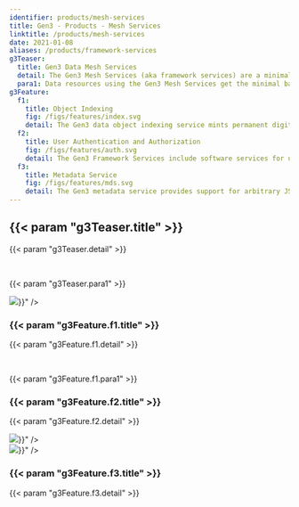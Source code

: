 ```yaml
---
identifier: products/mesh-services
title: Gen3 - Products - Mesh Services
linktitle: /products/mesh-services
date: 2021-01-08
aliases: /products/framework-services
g3Teaser:
  title: Gen3 Data Mesh Services
  detail: The Gen3 Mesh Services (aka framework services) are a minimal set of software services that provide open APIs for indexing data objects, associating metadata with the data objects, and controlling user access to data via a robust and flexible access control policy engine. Mesh services support both data commons and data meshes.
  para1: Data resources using the Gen3 Mesh Services get the minimal backend functionality necessary for managing data and controlling user access to it. Specifically, the services included in the Gen3 Mesh Services are those for data object indexing, storing and associating metadata with data objects, and user authentication and authorization.  
g3Feature:
  f1:
    title: Object Indexing
    fig: /figs/features/index.svg
    detail: The Gen3 data object indexing service mints permanent digital IDs, called data GUIDs (globally unique IDs), for data objects. The service tracks the physical locations and hash of every asset (file) in the data commons object store. The Gen3 platform includes landing pages which support FAIR descriptions of the data objects.
  f2:
    title: User Authentication and Authorization
    fig: /figs/features/auth.svg
    detail: The Gen3 Framework Services include software services for user authentication and fine-grained authorization to services, metadata, and data objects via a flexible access control policy engine. Gen3 utilizes OpenID Connect for providing AuthN services with AuthZ specified on a per commons basis. Currently supported identity providers include Google and Shibboleth, supporting providers such as NIH iTrust, InCommon Federation, and eduGAIN.
  f3:
    title: Metadata Service
    fig: /figs/features/mds.svg
    detail: The Gen3 metadata service provides support for arbitrary JSON blobs attached to globally unique identifiers (GUIDs). This provides a simple and flexible way to add additional, non-schema-enforced metadata into the system without the need for a fully-fledged, harmonized data model.
---
```


<section class="g3-bg__mint">
  <div class="g3-outer-wrapper g3-flex-content">
    <div class="g3-space__padding-lg-top g3-space__padding-lg-bottom g3-col__65">
      <div class="g3-space__wrapper-gap-left">
        <h1 class="g3-space__margin-sm-bottom">
          {{< param "g3Teaser.title" >}}
        </h1>
        <p class="g3-space__margin-sm-bottom introduction">
          {{< param "g3Teaser.detail" >}}
        </p>
        <br>
        <p class="g3-space__margin-sm-bottom introduction">
          {{< param "g3Teaser.para1" >}}
        </p>
      </div>
    </div>
  </div>
</section>

<section>
  <div class="g3-space__margin-lg-bottom g3-inner-wrapper">
    <div class="g3-flex-content g3-space__margin-md-top-bottom g3-space__margin-sm-left-right">
      <div class="g3-col__35 g3-flex-content g3-flex-content_center g3-flex-content_flex-start">
        <img class="g3-col__70" src="{{< param "g3Feature.f1.fig" >}}" />
      </div>
      <div class="g3-col__65 g3-flex-content g3-flex-content__col g3-flex-content__col-center">
        <h3 class="g3-space__margin-sm-bottom">
          {{< param "g3Feature.f1.title" >}}
        </h3>
        <p class="g3-space__margin-sm-bottom">
          {{< param "g3Feature.f1.detail" >}}
        </p>
        <br>
        <p class="g3-space__margin-sm-bottom">
          {{< param "g3Feature.f1.para1" >}}
        </p>
      </div>
    </div>
    <div class="g3-flex-content g3-space__margin-md-top-bottom g3-space__margin-sm-left-right">
      <div class="g3-col__65 g3-flex-content g3-flex-content__col g3-flex-content__col-center">
        <h3 class="g3-space__margin-sm-bottom">
          {{< param "g3Feature.f2.title" >}}
        </h3>
        <p class="g3-space__margin-sm-bottom">
          {{< param "g3Feature.f2.detail" >}}
        </p>
      </div>
      <div class="g3-col__35 g3-flex-content g3-flex-content_center g3-flex-content_flex-start g3-flex-content__reverse">
        <img class="g3-col__70" src="{{< param "g3Feature.f2.fig" >}}" />
      </div>
    </div>
    <div class="g3-flex-content g3-space__margin-md-top-bottom g3-space__margin-sm-left-right">
      <div class="g3-col__35 g3-flex-content g3-flex-content_center g3-flex-content_flex-start">
        <img class="g3-col__70" src="{{< param "g3Feature.f3.fig" >}}" />
      </div>
      <div class="g3-col__65 g3-flex-content g3-flex-content__col g3-flex-content__col-center">
        <h3 class="g3-space__margin-sm-bottom">
          {{< param "g3Feature.f3.title" >}}
        </h3>
        <p class="g3-space__margin-sm-bottom">
          {{< param "g3Feature.f3.detail" >}}
        </p>
      </div>
    </div>
  </div>
</section>
